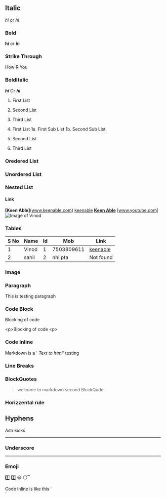 ## Italic     	
*hi* or _hi_
### Bold
**hi** or __hi__
### Strike Through
How ~~R~~ You 	
### BoldItalic	 
**_hi_** Or __*hi*__

1. First List
2. Second List
3. Third List 

1. First List
    1a. First Sub List
    1b. Second Sub List
2. Second List
3. Third List
### Oredered List
### Unordered List
### Nested List

#### Link
**[Keen Able]**(www.keenable.com) 
[keenable](www.keenable.com)
[**Keen Able**](www.keenable.com/ "Keenable's Home Page")
[www.youtube.com]
![Image of Vinod](/home/vind/Downloads/vind.JPEG)

### Tables
S No | Name | Id | Mob | Link
-----|------|----|-----|-----------------------------------------
1|Vinod | 1 | 7503809611|[keenable](www.keenable.com)
2 | sahil |2 | nhi pta| Not found
### Image
### Paragraph
This is testing paragraph 

### Code Block 
<p>  Blocking of code</p>   
&lt;p&gt;Blocking of code &lt;p&gt;

### Code Inline 
<p> Markdown is a '<em> Text to html</em>' testing 

 ### Line Breaks
 ### BlockQuotes
 > welcome to markdown
 >second BlockQude
 
 ### Horizzental rule 
 Hyphens
 ---
Astrikicks
***
### Underscore
___

### Emoji
:one:
:two:
:smiley:
:sleeping:

<p> Code inline is like this `<br> <tr> <body>` </p>

